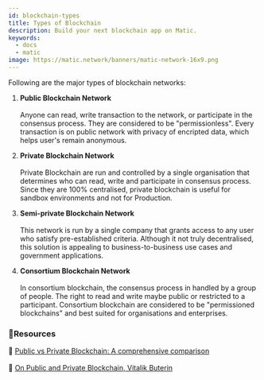 ```yaml
---
id: blockchain-types
title: Types of Blockchain
description: Build your next blockchain app on Matic.
keywords:
  - docs
  - matic
image: https://matic.network/banners/matic-network-16x9.png 
---
```


Following are the major types of blockchain networks:

1. **Public Blockchain Network** <br></br>
Anyone can read, write transaction to the network, or participate in the consensus process. They are considered to be "permissionless". Every transaction is on public network with privacy of encripted data, which helps user's remain anonymous.

2. **Private Blockchain Network** <br></br>
Private Blockchain are run and controlled by a single organisation that determines who can read, write and participate in consensus process. Since they are 100% centralised, private blockchain is useful for sandbox environments and not for Production.

3. **Semi-private Blockchain Network** <br></br>
This network is run by a single company that grants access to any user who satisfy pre-established criteria. Although it not truly decentralised, this solution is appealing to business-to-business use cases and government applications.

4. **Consortium Blockchain Network** <br></br>
In consortium blockchain, the consensus process in handled by a group of people. The right to read and write maybe public or restricted to a participant. Consortium blockchain are considered to be "permissioned blockchains" and best suited for organisations and enterprises.  

### **:scroll:Resources**

:page_facing_up: [Public vs Private Blockchain: A comprehensive comparison](https://www.blockchain-council.org/blockchain/public-vs-private-blockchain-a-comprehensive-comparison/)<br></br>
:book: [On Public and Private Blockchain, Vitalik Buterin](https://blog.ethereum.org/2015/08/07/on-public-and-private-blockchains/)